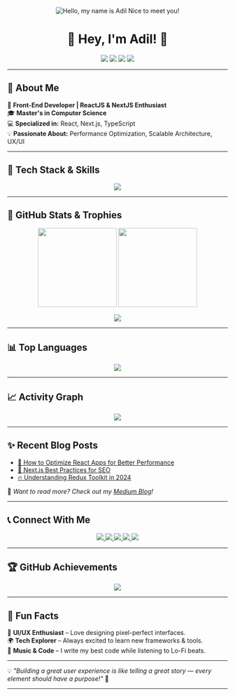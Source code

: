 <!-- PROFIL BANNER -->
<p align="center">
  <img src="https://github.com/user-attachments/assets/49f30411-931b-4ee6-a0ca-83929b988b6f" alt="Hello, my name is Adil Nice to meet you!" />
</p>

<h1 align="center">🚀 Hey, I'm Adil! 👋</h1>

<p align="center">
  <a href="https://www.linkedin.com/in/adilvalizada"><img src="https://img.shields.io/badge/LinkedIn-0077B5?style=for-the-badge&logo=linkedin&logoColor=white" /></a>
  <a href="https://github.com/adilvalizada"><img src="https://img.shields.io/badge/GitHub-181717?style=for-the-badge&logo=github&logoColor=white" /></a>
  <a href="https://twitter.com/adilvalizada"><img src="https://img.shields.io/badge/Twitter-1DA1F2?style=for-the-badge&logo=twitter&logoColor=white" /></a>
  <a href="https://medium.com/@adilvalizada"><img src="https://img.shields.io/badge/Medium-000000?style=for-the-badge&logo=medium&logoColor=white" /></a>
</p>

---

## 🌟 **About Me**
🚀 **Front-End Developer | ReactJS & NextJS Enthusiast**  
🎓 **Master's in Computer Science**  
💻 **Specialized in:** React, Next.js, TypeScript  
💡 **Passionate About:** Performance Optimization, Scalable Architecture, UX/UI  

---

## 🚀 **Tech Stack & Skills**  
<p align="center">
  <img src="https://skillicons.dev/icons?i=html,css,sass,tailwind,js,ts,react,nextjs,redux,vite,nodejs,supabase,git,figma,bash,docker,postgres,mongodb,graphql,aws" />
</p>

---

## 🎯 **GitHub Stats & Trophies**  
<p align="center">
  <img src="https://github-readme-stats.vercel.app/api?username=adilvalizada&show_icons=true&theme=radical" height="180px"/>
  <img src="https://github-readme-streak-stats.herokuapp.com/?user=adilvalizada&theme=radical&hide_border=true" height="180px"/>
</p>

<p align="center">
  <img src="https://github-profile-trophy.vercel.app/?username=adilvalizada&theme=darkhub&column=4&margin-w=10" />
</p>

---

## 📊 **Top Languages**
<p align="center">
  <img src="https://github-readme-stats.vercel.app/api/top-langs/?username=adilvalizada&layout=compact&theme=radical&hide_border=true" />
</p>

---

## 📈 **Activity Graph**
<p align="center">
  <img src="https://github-readme-activity-graph.vercel.app/graph?username=adilvalizada&bg_color=1c1917&color=ffffff&line=3382ed&point=ffffff&area=true&hide_border=true" />
</p>

---

## ✨ **Recent Blog Posts**
<!-- BLOG-POST-LIST:START -->
- [🚀 How to Optimize React Apps for Better Performance](https://medium.com/@adilvalizada/optimize-react-apps)
- [📌 Next.js Best Practices for SEO](https://medium.com/@adilvalizada/nextjs-seo-tips)
- [🔥 Understanding Redux Toolkit in 2024](https://medium.com/@adilvalizada/redux-toolkit-2024)
<!-- BLOG-POST-LIST:END -->

📌 *Want to read more? Check out my [Medium Blog](https://medium.com/@adilvalizada)!*  

---

## 📞 **Connect With Me**
<p align="center">
  <a href="https://www.github.com/adilvalizada" target="_blank">
    <img src="https://img.shields.io/badge/GitHub-%23181717.svg?style=for-the-badge&logo=github&logoColor=white" />
  </a>
  <a href="https://www.linkedin.com/in/adilvalizada" target="_blank">
    <img src="https://img.shields.io/badge/LinkedIn-%230077B5.svg?style=for-the-badge&logo=linkedin&logoColor=white" />
  </a>
  <a href="http://www.instagram.com/adilvalizada" target="_blank">
    <img src="https://img.shields.io/badge/Instagram-%23E4405F.svg?style=for-the-badge&logo=instagram&logoColor=white" />
  </a>
  <a href="http://www.medium.com/adilvalizada" target="_blank">
    <img src="https://img.shields.io/badge/Medium-%2312100E.svg?style=for-the-badge&logo=medium&logoColor=white" />
  </a>
  <a href="https://www.x.com/adilvalizada" target="_blank">
    <img src="https://img.shields.io/badge/Twitter-%231DA1F2.svg?style=for-the-badge&logo=twitter&logoColor=white" />
  </a>
</p>

---

## 🏆 **GitHub Achievements**
<p align="center">
  <img src="https://github-profile-trophy.vercel.app/?username=adilvalizada&theme=onedark&column=7" />
</p>

---

## 🎉 **Fun Facts**
🎨 **UI/UX Enthusiast** – Love designing pixel-perfect interfaces.  
🌍 **Tech Explorer** – Always excited to learn new frameworks & tools.  
🎵 **Music & Code** – I write my best code while listening to Lo-Fi beats.  

---

💡 *"Building a great user experience is like telling a great story — every element should have a purpose!"* 🚀  

---
